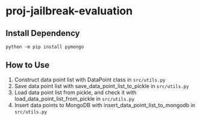 # proj-jailbreak-evaluation
## Install Dependency
```
python -m pip install pymongo
```
## How to Use
1. Construct data point list with DataPoint class in `src/utils.py`
2. Save data point list with save_data_point_list_to_pickle in `src/utils.py`
3. Load data point list from pickle, and check it with load_data_point_list_from_pickle in `src/utils.py`
4. Insert data points to MongoDB with insert_data_point_list_to_mongodb in `src/utils.py`